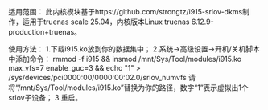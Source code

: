 适用范围：
    此内核模块基于https://github.com/strongtz/i915-sriov-dkms制作，适用于truenas scale 25.04，内核版本Linux truenas 6.12.9-production+truenas。

使用方法：
    1.下载i915.ko放到你的数据集中；
    2.系统→高级设置→开机/关机脚本中添加命令：
rmmod -f i915 && insmod /mnt/Sys/Tool/modules/i915.ko max_vfs=7 enable_guc=3 && echo "1" > /sys/devices/pci0000:00/0000:00:02.0/sriov_numvfs
    请将“/mnt/Sys/Tool/modules/i915.ko”替换为你的路径，数字“1”表示虚拟出1个sriov子设备；
    3.重启。
